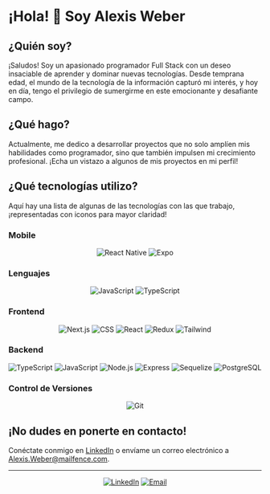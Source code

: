 # ¡Hola! 👋 Soy Alexis Weber

## ¿Quién soy?
¡Saludos! Soy un apasionado programador Full Stack con un deseo insaciable de aprender y dominar nuevas tecnologías. Desde temprana edad, el mundo de la tecnología de la información capturó mi interés, y hoy en día, tengo el privilegio de sumergirme en este emocionante y desafiante campo.

## ¿Qué hago?
Actualmente, me dedico a desarrollar proyectos que no solo amplíen mis habilidades como programador, sino que también impulsen mi crecimiento profesional. ¡Echa un vistazo a algunos de mis proyectos en mi perfil!

## ¿Qué tecnologías utilizo?
Aquí hay una lista de algunas de las tecnologías con las que trabajo, ¡representadas con iconos para mayor claridad!

### Mobile
<div align="center">
  
  ![React Native](https://img.shields.io/badge/-React%20Native-61DAFB?style=for-the-badge&logo=react&logoColor=white)
  ![Expo](https://img.shields.io/badge/-Expo-000020?style=for-the-badge&logo=expo&logoColor=white)
  
</div>

### Lenguajes
<div align="center">
  
  ![JavaScript](https://img.shields.io/badge/-JavaScript-F7DF1E?style=for-the-badge&logo=javascript&logoColor=black)
  ![TypeScript](https://img.shields.io/badge/-TypeScript-3178C6?style=for-the-badge&logo=typescript&logoColor=white)
  
</div>

### Frontend
<div align="center">
  
  ![Next.js](https://img.shields.io/badge/-Next.js-000000?style=for-the-badge&logo=next.js&logoColor=white)
  ![CSS](https://img.shields.io/badge/-CSS-1572B6?style=for-the-badge&logo=css3&logoColor=white)
  ![React](https://img.shields.io/badge/-React-61DAFB?style=for-the-badge&logo=react&logoColor=white)
  ![Redux](https://img.shields.io/badge/-Redux-764ABC?style=for-the-badge&logo=redux&logoColor=white)
  ![Tailwind](https://img.shields.io/badge/-Tailwind%20CSS-38B2AC?style=for-the-badge&logo=tailwind-css&logoColor=white)
  
</div>

### Backend
<div align="center">
  
  ![TypeScript](https://img.shields.io/badge/-TypeScript-3178C6?style=for-the-badge&logo=typescript&logoColor=white)
  ![JavaScript](https://img.shields.io/badge/-JavaScript-F7DF1E?style=for-the-badge&logo=javascript&logoColor=black)
  ![Node.js](https://img.shields.io/badge/-Node.js-339933?style=for-the-badge&logo=node.js&logoColor=white)
  ![Express](https://img.shields.io/badge/-Express-000000?style=for-the-badge&logo=express&logoColor=white)
  ![Sequelize](https://img.shields.io/badge/-Sequelize-52B0E7?style=for-the-badge&logo=sequelize&logoColor=white)
  ![PostgreSQL](https://img.shields.io/badge/-PostgreSQL-336791?style=for-the-badge&logo=postgresql&logoColor=white)
  
</div>

### Control de Versiones
<div align="center">
  
  ![Git](https://img.shields.io/badge/-Git-F05032?style=for-the-badge&logo=git&logoColor=white)
  
</div>

## ¡No dudes en ponerte en contacto!
Conéctate conmigo en [LinkedIn](https://www.linkedin.com/in/AleWeber/) o envíame un correo electrónico a Alexis.Weber@mailfence.com.

---

<div align="center">
  
[![LinkedIn](https://img.shields.io/badge/-LinkedIn-blue?style=for-the-badge&logo=linkedin&logoColor=white)](https://www.linkedin.com/in/AleWeber/)
[![Email](https://img.shields.io/badge/-Email-red?style=for-the-badge&logo=gmail&logoColor=white)](mailto:Alexis.Weber@mailfence.com)
  
</div>




